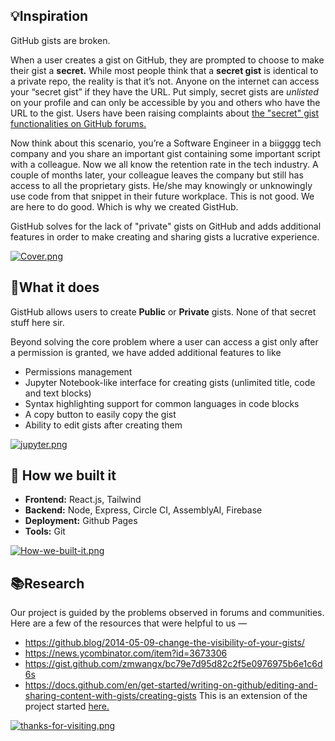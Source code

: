 
## 💡Inspiration 

GitHub gists are broken. 

When a user creates a gist on GitHub, they are prompted to choose to make their gist a **secret.** While most people think that a **secret gist** is identical to a private repo, the reality is that it’s not. Anyone on the internet can access your “secret gist” if they have the URL. Put simply, secret gists are *unlisted* on your profile and can only be accessible by you and others who have the URL to the gist. Users have been raising complaints about [the "secret" gist functionalities on GitHub forums.](https://github.community/t/make-public-gists-private/196652)

Now think about this scenario, you’re a Software Engineer in a biigggg tech company and you share an important gist containing some important script with a colleague. Now we all know the retention rate in the tech industry. A couple of months later, your colleague leaves the company but still has access to all the proprietary gists. He/she may knowingly or unknowingly use code from that snippet in their future workplace.
This is not good. We are here to do good. Which is why we created GistHub.

GistHub solves for the lack of "private" gists on GitHub and adds additional features in order to make creating and sharing gists a lucrative experience. 

[![Cover.png](https://i.postimg.cc/tC3Zzd71/Cover.png)](https://postimg.cc/F7KHrLym)


## 🤔What it does 

GistHub allows users to create **Public** or **Private** gists. None of that secret stuff here sir.

Beyond solving the core problem where a user can access a gist only after a permission is granted, we have added additional features to like

- Permissions management 
- Jupyter Notebook-like interface for creating gists (unlimited title, code and text blocks)
- Syntax highlighting support for common languages in code blocks
- A copy button to easily copy the gist
- Ability to edit gists after creating them


[![jupyter.png](https://i.postimg.cc/qqQCrnSB/jupyter.png)](https://postimg.cc/zHbfSLq4)


## 🦾 How we built it
* __Frontend:__ React.js, Tailwind
* __Backend:__ Node, Express, Circle CI, AssemblyAI, Firebase
* __Deployment:__ Github Pages
* __Tools:__ Git


[![How-we-built-it.png](https://i.postimg.cc/jS7bNTct/How-we-built-it.png)](https://postimg.cc/9DCK5vsn)


## 📚Research 

Our project is guided by the problems observed in forums and communities. Here are a few of the resources that were helpful to us —

- https://github.blog/2014-05-09-change-the-visibility-of-your-gists/
- https://news.ycombinator.com/item?id=3673306
- https://gist.github.com/zmwangx/bc79e7d95d82c2f5e0976975b6e1c6d6s
- https://docs.github.com/en/get-started/writing-on-github/editing-and-sharing-content-with-gists/creating-gists
This is an extension of the project started [here.](https://github.com/Gisthub-Code-Sharing)


[![thanks-for-visiting.png](https://i.postimg.cc/Tw0P5x9C/thanks-for-visiting.png)](https://postimg.cc/MMcwghgQ)

